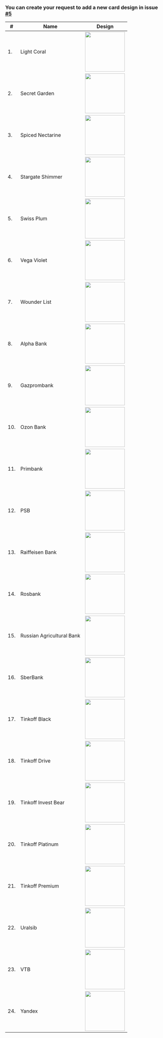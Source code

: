 ### You can create your request to add a new card design in issue [#5](https://github.com/the-dise/Mir-Pay-Wallet/issues/5)

| #   | Name                      | Design                                                                                                                                    |
| --- | ------------------------- | ----------------------------------------------------------------------------------------------------------------------------------------- |
| 1.  | Light Coral               | <img src="https://github.com/the-dise/Mir-Pay-Wallet/blob/main/app/src/main/res/drawable/card_default_light_coral.webp" width="128">      |
| 2.  | Secret Garden             | <img src="https://github.com/the-dise/Mir-Pay-Wallet/blob/main/app/src/main/res/drawable/card_default_secret_garden.webp" width="128">    |
| 3.  | Spiced Nectarine          | <img src="https://github.com/the-dise/Mir-Pay-Wallet/blob/main/app/src/main/res/drawable/card_default_spiced_nectarine.webp" width="128"> |
| 4.  | Stargate Shimmer          | <img src="https://github.com/the-dise/Mir-Pay-Wallet/blob/main/app/src/main/res/drawable/card_default_stargate_shimmer.webp" width="128"> |
| 5.  | Swiss Plum                | <img src="https://github.com/the-dise/Mir-Pay-Wallet/blob/main/app/src/main/res/drawable/card_default_swiss_plum.webp" width="128">       |
| 6.  | Vega Violet               | <img src="https://github.com/the-dise/Mir-Pay-Wallet/blob/main/app/src/main/res/drawable/card_default_vega_violet.webp" width="128">      |
| 7.  | Wounder List              | <img src="https://github.com/the-dise/Mir-Pay-Wallet/blob/main/app/src/main/res/drawable/card_default_wounder_list.webp" width="128">     |
| 8.  | Alpha Bank                | <img src="https://github.com/the-dise/Mir-Pay-Wallet/blob/main/app/src/main/res/drawable/card_real_alpha.webp" width="128">               |
| 9.  | Gazprombank               | <img src="https://github.com/the-dise/Mir-Pay-Wallet/blob/main/app/src/main/res/drawable/card_real_gazprombank.webp" width="128">         |
| 10. | Ozon Bank                 | <img src="https://github.com/the-dise/Mir-Pay-Wallet/blob/main/app/src/main/res/drawable/card_real_ozon.webp" width="128">                |
| 11. | Primbank                  | <img src="https://github.com/the-dise/Mir-Pay-Wallet/blob/main/app/src/main/res/drawable/card_real_primbank.webp" width="128">            |
| 12. | PSB                       | <img src="https://github.com/the-dise/Mir-Pay-Wallet/blob/main/app/src/main/res/drawable/card_real_psb.webp" width="128">                 |
| 13. | Raiffeisen Bank           | <img src="https://github.com/the-dise/Mir-Pay-Wallet/blob/main/app/src/main/res/drawable/card_real_raiffeisen.webp" width="128">          |
| 14. | Rosbank                   | <img src="https://github.com/the-dise/Mir-Pay-Wallet/blob/main/app/src/main/res/drawable/card_real_rosbank.webp" width="128">             |
| 15. | Russian Agricultural Bank | <img src="https://github.com/the-dise/Mir-Pay-Wallet/blob/main/app/src/main/res/drawable/card_real_rshb.webp" width="128">                |
| 16. | SberBank                  | <img src="https://github.com/the-dise/Mir-Pay-Wallet/blob/main/app/src/main/res/drawable/card_real_sber.webp" width="128">                |
| 17. | Tinkoff Black             | <img src="https://github.com/the-dise/Mir-Pay-Wallet/blob/main/app/src/main/res/drawable/card_real_tinkoff_black.webp" width="128">       |
| 18. | Tinkoff Drive             | <img src="https://github.com/the-dise/Mir-Pay-Wallet/blob/main/app/src/main/res/drawable/card_real_tinkoff_drive.webp" width="128">       |
| 19. | Tinkoff Invest Bear       | <img src="https://github.com/the-dise/Mir-Pay-Wallet/blob/main/app/src/main/res/drawable/card_real_tinkoff_invest_bear.webp" width="128"> |
| 20. | Tinkoff Platinum          | <img src="https://github.com/the-dise/Mir-Pay-Wallet/blob/main/app/src/main/res/drawable/card_real_tinkoff_platinum.webp" width="128">    |
| 21. | Tinkoff Premium           | <img src="https://github.com/the-dise/Mir-Pay-Wallet/blob/main/app/src/main/res/drawable/card_real_tinkoff_premium.webp" width="128">     |
| 22. | Uralsib                   | <img src="https://github.com/the-dise/Mir-Pay-Wallet/blob/main/app/src/main/res/drawable/card_real_uralsib.webp" width="128">             |
| 23. | VTB                       | <img src="https://github.com/the-dise/Mir-Pay-Wallet/blob/main/app/src/main/res/drawable/card_real_vtb.webp" width="128">                 |
| 24. | Yandex                    | <img src="https://github.com/the-dise/Mir-Pay-Wallet/blob/main/app/src/main/res/drawable/card_real_yandex.webp" width="128">              |

